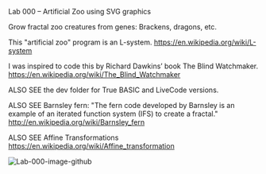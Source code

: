 Lab 000 – Artificial Zoo using SVG graphics

Grow fractal zoo creatures from genes: Brackens, dragons, etc.

This "artificial zoo" program is an L-system. https://en.wikipedia.org/wiki/L-system

I was inspired to code this by Richard Dawkins’ book The Blind Watchmaker. https://en.wikipedia.org/wiki/The_Blind_Watchmaker 

ALSO SEE the dev folder for True BASIC and LiveCode versions.

ALSO SEE Barnsley fern: "The fern code developed by Barnsley is an example of an iterated function system (IFS) to create a fractal." http://en.wikipedia.org/wiki/Barnsley_fern

ALSO SEE Affine Transformations https://en.wikipedia.org/wiki/Affine_transformation

![Lab-000-image-github](http://reactorlab.net/wp-content/uploads/2021/07/zoo-624x676.png)